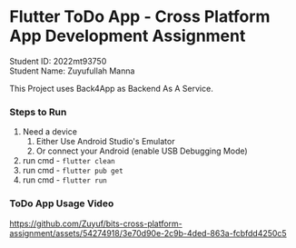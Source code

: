 # Flutter ToDo App - Cross Platform App Development Assignment

Student ID: 2022mt93750    
Student Name: Zuyufullah Manna    

This Project uses Back4App as Backend As A Service.


### Steps to Run 

1. Need a device
   1. Either Use Android Studio's Emulator
   2. Or connect your Android (enable USB Debugging Mode)
2. run cmd - `flutter clean`
3. run cmd - `flutter pub get`
4. run cmd - `flutter run`

### ToDo App Usage Video
https://github.com/Zuyuf/bits-cross-platform-assignment/assets/54274918/3e70d90e-2c9b-4ded-863a-fcbfdd4250c5

